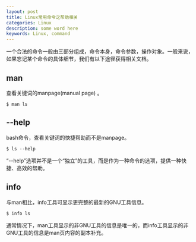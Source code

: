 ```yaml
---
layout: post
title: Linux常用命令之帮助相关
categories: Linux
description: some word here
keywords: Linux, command
---
```


一个合法的命令一般由三部分组成，命令本身，命令参数，操作对象。一般来说，如果忘记某个命令的具体细节，我们有以下途径获得相关文档。

## man

查看关键词的manpage(manual page) 。

```shell
$ man ls
```



## --help

bash命令，查看关键词的快捷帮助而不是manpage。

```shell
$ ls --help
```

“--help”选项并不是一个“独立”的工具，而是作为一种命令的选项，提供一种快捷、高效的帮助。

## info

与man相比，info工具可显示更完整的最新的GNU工具信息。

```shell
$ info ls
```

通常情况下，man工具显示的非GNU工具的信息是唯一的，而info工具显示的非GNU工具的信息是man页内容的副本补充。



